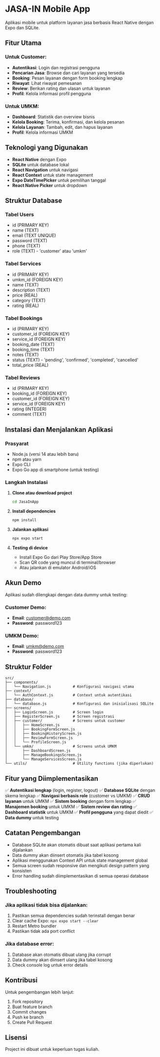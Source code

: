 # JASA-IN Mobile App

Aplikasi mobile untuk platform layanan jasa berbasis React Native dengan Expo dan SQLite.

## Fitur Utama

### Untuk Customer:

- **Autentikasi**: Login dan registrasi pengguna
- **Pencarian Jasa**: Browse dan cari layanan yang tersedia
- **Booking**: Pesan layanan dengan form booking lengkap
- **Riwayat**: Lihat riwayat pemesanan
- **Review**: Berikan rating dan ulasan untuk layanan
- **Profil**: Kelola informasi profil pengguna

### Untuk UMKM:

- **Dashboard**: Statistik dan overview bisnis
- **Kelola Booking**: Terima, konfirmasi, dan kelola pesanan
- **Kelola Layanan**: Tambah, edit, dan hapus layanan
- **Profil**: Kelola informasi UMKM

## Teknologi yang Digunakan

- **React Native** dengan Expo
- **SQLite** untuk database lokal
- **React Navigation** untuk navigasi
- **React Context** untuk state management
- **Expo DateTimePicker** untuk pemilihan tanggal
- **React Native Picker** untuk dropdown

## Struktur Database

### Tabel Users

- id (PRIMARY KEY)
- name (TEXT)
- email (TEXT UNIQUE)
- password (TEXT)
- phone (TEXT)
- role (TEXT) - 'customer' atau 'umkm'

### Tabel Services

- id (PRIMARY KEY)
- umkm_id (FOREIGN KEY)
- name (TEXT)
- description (TEXT)
- price (REAL)
- category (TEXT)
- rating (REAL)

### Tabel Bookings

- id (PRIMARY KEY)
- customer_id (FOREIGN KEY)
- service_id (FOREIGN KEY)
- booking_date (TEXT)
- booking_time (TEXT)
- notes (TEXT)
- status (TEXT) - 'pending', 'confirmed', 'completed', 'cancelled'
- total_price (REAL)

### Tabel Reviews

- id (PRIMARY KEY)
- booking_id (FOREIGN KEY)
- customer_id (FOREIGN KEY)
- service_id (FOREIGN KEY)
- rating (INTEGER)
- comment (TEXT)

## Instalasi dan Menjalankan Aplikasi

### Prasyarat

- Node.js (versi 14 atau lebih baru)
- npm atau yarn
- Expo CLI
- Expo Go app di smartphone (untuk testing)

### Langkah Instalasi

1. **Clone atau download project**

   ```bash
   cd JasaInApp
   ```

2. **Install dependencies**

   ```bash
   npm install
   ```

3. **Jalankan aplikasi**

   ```bash
   npx expo start
   ```

4. **Testing di device**
   - Install Expo Go dari Play Store/App Store
   - Scan QR code yang muncul di terminal/browser
   - Atau jalankan di emulator Android/iOS

## Akun Demo

Aplikasi sudah dilengkapi dengan data dummy untuk testing:

### Customer Demo:

- **Email**: customer@demo.com
- **Password**: password123

### UMKM Demo:

- **Email**: umkm@demo.com
- **Password**: password123

## Struktur Folder

```
src/
├── components/
│   └── Navigation.js          # Konfigurasi navigasi utama
├── context/
│   └── AuthContext.js         # Context untuk autentikasi
├── database/
│   └── database.js            # Konfigurasi dan inisialisasi SQLite
├── screens/
│   ├── LoginScreen.js         # Screen login
│   ├── RegisterScreen.js      # Screen registrasi
│   ├── customer/              # Screens untuk customer
│   │   ├── HomeScreen.js
│   │   ├── BookingFormScreen.js
│   │   ├── BookingHistoryScreen.js
│   │   ├── ReviewFormScreen.js
│   │   └── ProfileScreen.js
│   └── umkm/                  # Screens untuk UMKM
│       ├── DashboardScreen.js
│       ├── ManageBookingsScreen.js
│       └── ManageServicesScreen.js
└── utils/                     # Utility functions (jika diperlukan)
```

## Fitur yang Diimplementasikan

✅ **Autentikasi lengkap** (login, register, logout)
✅ **Database SQLite** dengan skema lengkap
✅ **Navigasi berbasis role** (customer vs UMKM)
✅ **CRUD layanan** untuk UMKM
✅ **Sistem booking** dengan form lengkap
✅ **Manajemen booking** untuk UMKM
✅ **Sistem review dan rating**
✅ **Dashboard statistik** untuk UMKM
✅ **Profil pengguna** yang dapat diedit
✅ **Data dummy** untuk testing

## Catatan Pengembangan

- Database SQLite akan otomatis dibuat saat aplikasi pertama kali dijalankan
- Data dummy akan diinsert otomatis jika tabel kosong
- Aplikasi menggunakan Context API untuk state management global
- Semua screen sudah responsive dan mengikuti design pattern yang konsisten
- Error handling sudah diimplementasikan di semua operasi database

## Troubleshooting

### Jika aplikasi tidak bisa dijalankan:

1. Pastikan semua dependencies sudah terinstall dengan benar
2. Clear cache Expo: `npx expo start --clear`
3. Restart Metro bundler
4. Pastikan tidak ada port conflict

### Jika database error:

1. Database akan otomatis dibuat ulang jika corrupt
2. Data dummy akan diinsert ulang jika tabel kosong
3. Check console log untuk error details

## Kontribusi

Untuk pengembangan lebih lanjut:

1. Fork repository
2. Buat feature branch
3. Commit changes
4. Push ke branch
5. Create Pull Request

## Lisensi

Project ini dibuat untuk keperluan tugas kuliah.
